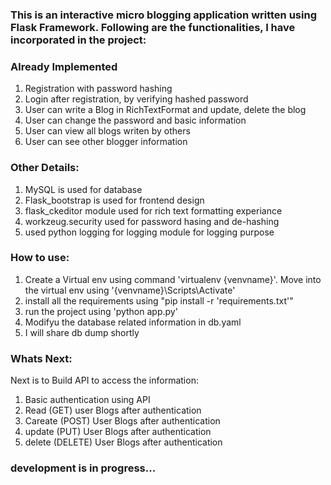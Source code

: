 ### This is an interactive micro blogging application written using Flask Framework. Following are the functionalities, I have incorporated in the project:
### Already Implemented
1. Registration with password hashing
2. Login after registration, by verifying hashed password
3. User can write a Blog in RichTextFormat and update, delete the blog
4. User can change the password and basic information
5. User can view all blogs writen by others
6. User can see other blogger information

### Other Details:
1. MySQL is used for database
2. Flask_bootstrap is used for frontend design
3. flask_ckeditor module used for rich text formatting experiance
4. workzeug.security used for password hasing and de-hashing
5. used python logging for logging module for logging purpose

### How to use:
1. Create a Virtual env using command 'virtualenv {venvname}'. Move into the virtual env using '{venvname}\Scripts\Activate'
2. install all the requirements using "pip install -r 'requirements.txt'"
3. run the project using 'python app.py'
4. Modifyu the database related information in db.yaml
5. I will share db dump shortly

### Whats Next:
Next is to Build API to access the information:
1. Basic authentication using API
2. Read (GET) user Blogs after authentication
3. Careate (POST) User Blogs after authentication
4. update (PUT) User Blogs after authentication
5. delete (DELETE) User Blogs after authentication


### development is in progress...

